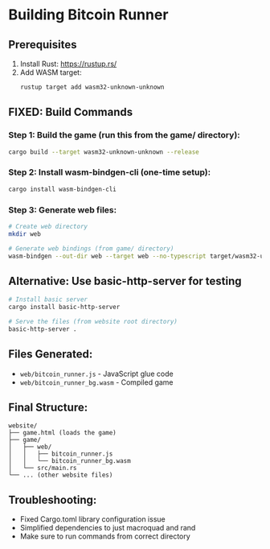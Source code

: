 # Building Bitcoin Runner

## Prerequisites

1. Install Rust: https://rustup.rs/
2. Add WASM target:
   ```bash
   rustup target add wasm32-unknown-unknown
   ```

## FIXED: Build Commands

### Step 1: Build the game (run this from the game/ directory):
```bash
cargo build --target wasm32-unknown-unknown --release
```

### Step 2: Install wasm-bindgen-cli (one-time setup):
```bash
cargo install wasm-bindgen-cli
```

### Step 3: Generate web files:
```bash
# Create web directory
mkdir web

# Generate web bindings (from game/ directory)
wasm-bindgen --out-dir web --target web --no-typescript target/wasm32-unknown-unknown/release/bitcoin_runner.wasm
```

## Alternative: Use basic-http-server for testing
```bash
# Install basic server
cargo install basic-http-server

# Serve the files (from website root directory)
basic-http-server .
```

## Files Generated:
- `web/bitcoin_runner.js` - JavaScript glue code
- `web/bitcoin_runner_bg.wasm` - Compiled game

## Final Structure:
```
website/
├── game.html (loads the game)
├── game/
│   ├── web/
│   │   ├── bitcoin_runner.js
│   │   └── bitcoin_runner_bg.wasm
│   └── src/main.rs
└── ... (other website files)
```

## Troubleshooting:
- Fixed Cargo.toml library configuration issue
- Simplified dependencies to just macroquad and rand
- Make sure to run commands from correct directory